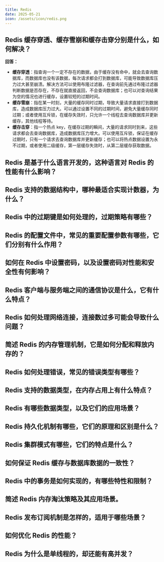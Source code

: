 ```yaml
---
title: Redis
date: 2025-05-21
icon: /assets/icon/redis.png
---
```


## Redis 缓存穿透、缓存雪崩和缓存击穿分别是什么，如何解决？
**回答：**

- **缓存穿透**：指查询一个一定不存在的数据，由于缓存没有命中，就会去查询数据库，而数据库也没有该数据，每次请求都会打到数据库，可能导致数据库压力过大甚至崩溃。解决方法可以使用布隆过滤器，在查询前先通过布隆过滤器判断数据是否存在，不存在就直接返回，不会查询数据库；也可以对查询结果为空的情况也进行缓存，设置较短的过期时间。
- **缓存雪崩**：指在某一时刻，大量的缓存同时过期，导致大量请求直接打到数据库，造成数据库压力过大。可以通过设置不同的过期时间，避免大量缓存同时过期；或者使用互斥锁，在缓存失效时，只允许一个线程去查询数据库并更新缓存，其他线程等待。
- **缓存击穿**：指一个热点 key，在缓存过期的瞬间，大量的请求同时到来，这些请求都会去查询数据库，造成数据库压力增大。可以使用互斥锁，保证在缓存过期时，只有一个请求去查询数据库并更新缓存；也可以将热点数据设置为永不过期，或者使用二级缓存，第一层缓存失效时，从第二层缓存获取数据。

## Redis 是基于什么语言开发的，这种语言对 Redis 的性能有什么影响？
## Redis 支持的数据结构中，哪种最适合实现计数器，为什么？
## Redis 中的过期键是如何处理的，过期策略有哪些？
## Redis 的配置文件中，常见的重要配置参数有哪些，它们分别有什么作用？
## 如何在 Redis 中设置密码，以及设置密码对性能和安全性有何影响？
## Redis 客户端与服务端之间的通信协议是什么，它有什么特点？
## Redis 如何处理网络连接，连接数过多可能会导致什么问题？
## 简述 Redis 的内存管理机制，它是如何分配和释放内存的？
## Redis 如何处理错误，常见的错误类型有哪些？
## Redis 支持的数据类型，在内存占用上有什么特点？

## Redis 有哪些数据类型，以及它们的应用场景？
## Redis 持久化机制有哪些，它们的原理和区别是什么？
## Redis 集群模式有哪些，它们的特点是什么？
## 如何保证 Redis 缓存与数据库数据的一致性？
## Redis 中的事务是如何实现的，有哪些特性和限制？
## 简述 Redis 内存淘汰策略及其应用场景。
## Redis 发布订阅机制是怎样的，适用于哪些场景？
## 如何优化 Redis 的性能？
## Redis 为什么是单线程的，却还能有高并发？ 
   